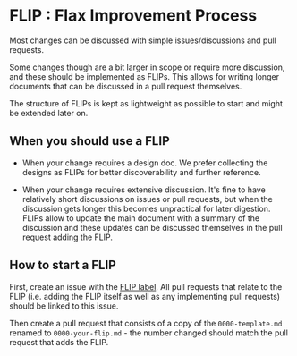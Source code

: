 # FLIP : Flax Improvement Process

Most changes can be discussed with simple issues/discussions and pull requests.

Some changes though are a bit larger in scope or require more discussion, and
these should be implemented as FLIPs. This allows for writing longer documents
that can be discussed in a pull request themselves.

The structure of FLIPs is kept as lightweight as possible to start and might
be extended later on.

## When you should use a FLIP

- When your change requires a design doc. We prefer collecting the designs as
  FLIPs for better discoverability and further reference.

- When your change requires extensive discussion. It's fine to have relatively
  short discussions on issues or pull requests, but when the discussion gets
  longer this becomes unpractical for later digestion. FLIPs allow to update the
  main document with a summary of the discussion and these updates can be
  discussed themselves in the pull request adding the FLIP.

## How to start a FLIP

First, create an issue with the [FLIP label]. All pull requests that relate to
the FLIP (i.e. adding the FLIP itself as well as any implementing pull requests)
should be linked to this issue.

Then create a pull request that consists of a copy of the `0000-template.md`
renamed to `0000-your-flip.md` - the number changed should match the pull
request that adds the FLIP.

[FLIP label]: https://github.com/google/flax/issues?q=label%3A%22Type%3A+FLIP%22
